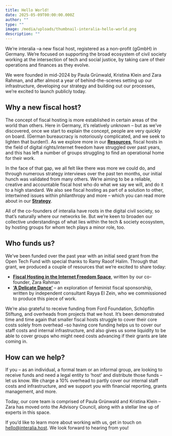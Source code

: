 ```yaml
---
title: Hello World!
date: 2025-05-09T00:00:00.000Z
author: ""
type: ""
image: /media/uploads/thumbnail-interalia-hello-world.png
description: ""
---
```

We’re interalia –a new fiscal host, registered as a non-profit (gGmbH) in Germany. We’re focused on supporting the broad ecosystem of civil society working at the intersection of tech and social justice, by taking care of their operations and finances as they evolve. 

We were founded in mid-2024 by Paula Grünwald, Kristina Klein and Zara Rahman, and after almost a year of behind-the-scenes setting up our infrastructure, developing our strategy and building out our processes, we’re excited to launch publicly today. 

## Why a new fiscal host?

The concept of fiscal hosting is more established in certain areas of the world than others. Here in Germany, it’s relatively unknown – but as we’ve discovered, once we start to explain the concept, people are very quickly on board. (German bureaucracy is notoriously complicated, and we seek to lighten that burden!). As we explore more in our **[Resources](https://interalia.host/de/resources/)**, fiscal hosts in the field of digital rights/internet freedom have struggled over past years, and this has left a number of groups struggling to find an operational home for their work.

In the face of that gap, we all felt like there was more we could do, and through numerous strategy interviews over the past ten months, our initial hunch was validated from many others. We’re aiming to be a reliable, creative and accountable fiscal host who do what we say we will, and do it to a high standard. We also see fiscal hosting as part of a solution to other, intertwined issues within philanthropy and more – which you can read more about in our **[Strategy](https://interalia.host/de/reports/interalia-strategy/)**. 

All of the co-founders of interalia have roots in the digital civil society, so that’s naturally where our networks lie. But we’re keen to broaden our collective understandings of what lies within the tech & society ecosystem, by hosting groups for whom tech plays a minor role, too. 

## Who funds us?

We’ve been funded over the past year with an initial seed grant from the Open Tech Fund with special thanks to Ramy Raoof Halim. Through that grant, we produced a couple of resources that we’re excited to share today: 

* **[Fiscal Hosting in the Internet Freedom Space](https://interalia.host/media/uploads/fiscal-hosting-in-the-internet-freedom-space.pdf)**, written by our co-founder, Zara Rahman 
* **[](<>)[‘A Delicate Dance’](https://interalia.host/media/uploads/a-delicate-dance_exploring-feminist-fiscal-sponsorship.pdf)** – an exploration of feminist fiscal sponsorship, written by independent consultant Rayya El Zein, who we commissioned to produce this piece of work. 

We’re also grateful to receive funding from Ford Foundation, Schöpflin Stiftung, and overheads from projects that we host. It’s been demonstrated time and time again that smaller fiscal hosts struggle to cover their core costs solely from overhead –so having core funding helps us to cover our staff costs and internal infrastructure, and also gives us some liquidity to be able to cover groups who might need costs advancing if their grants are late coming in. 

## How can we help?

If you – as an individual, a formal team or an informal group, are looking to receive funds and need a legal entity to ‘host’ and distribute those funds – let us know. We charge a 10% overhead to partly cover our internal staff costs and infrastructure, and we support you with financial reporting, grants management, and more. 

Today, our core team is comprised of Paula Grünwald and Kristina Klein – Zara has moved onto the Advisory Council, along with a stellar line up of experts in this space.

If you’d like to learn more about working with us, get in touch on [hello@interalia.host](mailtohello@interalia.host). We look forward to hearing from you!
